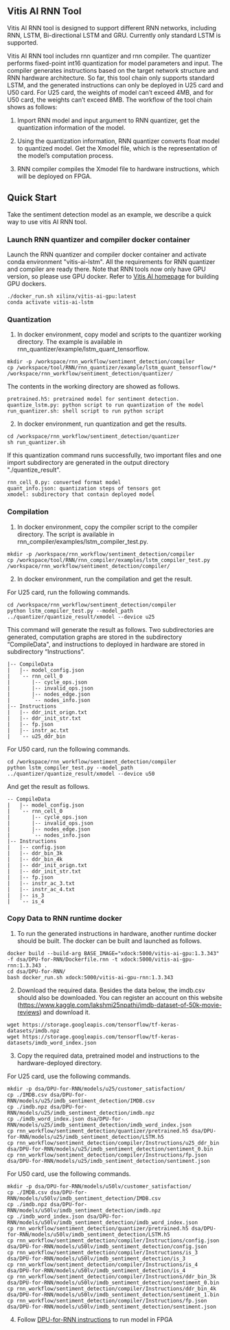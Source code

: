 ## Vitis AI RNN Tool

Vitis AI RNN tool is designed to support different RNN networks, including RNN, LSTM, Bi-directional LSTM and GRU. 
Currently only standard LSTM is supported.

Vitis AI RNN tool includes rnn quantizer and rnn compiler. 
The quantizer performs fixed-point int16 quantization for model parameters and input. 
The compiler generates instructions based on the target network structure and RNN hardware architecture. 
So far, this tool chain only supports standard LSTM, and the generated instructions can only be deployed in U25 card and U50 card. 
For U25 card, the weights of model can’t exceed 4MB, and for U50 card, the weights can’t exceed 8MB. 
The workflow of the tool chain shows as follows:

1. Import RNN model and input argument to RNN quantizer, get the quantization information of the model.

2. Using the quantization information, RNN quantizer converts float model to quantized model. Get the Xmodel file, which is the representation of the model’s computation process.

3. RNN compiler compiles the Xmodel file to hardware instructions, which will be deployed on FPGA.

## Quick Start

Take the sentiment detection model as an example, we describe a quick way to use vitis AI RNN tool.

### Launch RNN quantizer and compiler docker container
Launch the RNN quantizer and compiler docker container and activate conda environment "vitis-ai-lstm". All the requirements for RNN quantizer and compiler are ready there. Note that RNN tools now only have GPU version, so please use GPU docker. Refer to [Vitis AI homepage](https://github.com/Xilinx/Vitis-AI) for building GPU dockers.
```
./docker_run.sh xilinx/vitis-ai-gpu:latest
conda activate vitis-ai-lstm
```

### Quantization
1. In docker environment, copy model and scripts to the quantizer working directory. The example is available in rnn_quantizer/example/lstm_quant_tensorflow.
```
mkdir -p /workspace/rnn_workflow/sentiment_detection/compiler
cp /workspace/tool/RNN/rnn_quantizer/example/lstm_quant_tensorflow/* /workspace/rnn_workflow/sentiment_detection/quantizer/
```
The contents in the working directory are showed as follows.
```
pretrained.h5: pretrained model for sentiment detection.
quantize_lstm.py: python script to run quantization of the model
run_quantizer.sh: shell script to run python script
```
2. In docker environment, run quantization and get the results.
```
cd /workspace/rnn_workflow/sentiment_detection/quantizer
sh run_quantizer.sh
```
If this quantization command runs successfully, two important files and one import subdirectory are generated in the output directory "./quantize_result".
```
rnn_cell_0.py: converted format model
quant_info.json: quantization steps of tensors got
xmodel: subdirectory that contain deployed model
```

### Compilation 
1. In docker environment, copy the compiler script to the compiler directory. The script is available in rnn_compiler/examples/lstm_compiler_test.py.
```
mkdir -p /workspace/rnn_workflow/sentiment_detection/compiler
cp /workspace/tool/RNN/rnn_compiler/examples/lstm_compiler_test.py /workspace/rnn_workflow/sentiment_detection/compiler/
```
2. In docker environment, run the compilation and get the result.

For U25 card, run the following commands.
```
cd /workspace/rnn_workflow/sentiment_detection/compiler
python lstm_compiler_test.py --model_path ../quantizer/quantize_result/xmodel --device u25
```
This command will generate the result as follows. Two subdirectories are generated, computation graphs are stored in the subdirectory “CompileData", and instructions to deployed in hardware are stored in subdirectory “Instructions”.
```
|-- CompileData
|   |-- model_config.json
|   `-- rnn_cell_0
|       |-- cycle_ops.json
|       |-- invalid_ops.json
|       |-- nodes_edge.json
|       `-- nodes_info.json
|-- Instructions
|   |-- ddr_init_orign.txt
|   |-- ddr_init_str.txt
|   |-- fp.json
|   |-- instr_ac.txt
|   `-- u25_ddr_bin
```

For U50 card, run the following commands.
```
cd /workspace/rnn_workflow/sentiment_detection/compiler
python lstm_compiler_test.py --model_path ../quantizer/quantize_result/xmodel --device u50
```
And get the result as follows.
```
-- CompileData
|   |-- model_config.json
|   `-- rnn_cell_0
|       |-- cycle_ops.json
|       |-- invalid_ops.json
|       |-- nodes_edge.json
|       `-- nodes_info.json
|-- Instructions
|   |-- config.json
|   |-- ddr_bin_3k
|   |-- ddr_bin_4k
|   |-- ddr_init_orign.txt
|   |-- ddr_init_str.txt
|   |-- fp.json
|   |-- instr_ac_3.txt
|   |-- instr_ac_4.txt
|   |-- is_3
|   `-- is_4
```

### Copy Data to RNN runtime docker
1. To run the generated instructions in hardware, another runtime docker should be built. The docker can be built and launched as follows.
```
docker build --build-arg BASE_IMAGE="xdock:5000/vitis-ai-gpu:1.3.343" -f dsa/DPU-for-RNN/Dockerfile.rnn -t xdock:5000/vitis-ai-gpu-rnn:1.3.343 .
cd dsa/DPU-for-RNN/
bash docker_run.sh xdock:5000/vitis-ai-gpu-rnn:1.3.343
```
2. Download the required data. Besides the data below, the imdb.csv should also be downloaded. You can register an account on this website (https://www.kaggle.com/lakshmi25npathi/imdb-dataset-of-50k-movie-reviews) and download it.
```
wget https://storage.googleapis.com/tensorflow/tf-keras-datasets/imdb.npz
wget https://storage.googleapis.com/tensorflow/tf-keras-datasets/imdb_word_index.json
```
3. Copy the required data, pretrained model and instructions to the hardware-deployed directory.

For U25 card, use the following commands.
```
mkdir -p dsa/DPU-for-RNN/models/u25/customer_satisfaction/
cp ./IMDB.csv dsa/DPU-for-RNN/models/u25/imdb_sentiment_detection/IMDB.csv
cp ./imdb.npz dsa/DPU-for-RNN/models/u25/imdb_sentiment_detection/imdb.npz
cp ./imdb_word_index.json dsa/DPU-for-RNN/models/u25/imdb_sentiment_detection/imdb_word_index.json
cp rnn_workflow/sentiment_detection/quantizer/pretrained.h5 dsa/DPU-for-RNN/models/u25/imdb_sentiment_detection/LSTM.h5
cp rnn_workflow/sentiment_detection/compiler/Instructions/u25_ddr_bin dsa/DPU-for-RNN/models/u25/imdb_sentiment_detection/sentiment_0.bin
cp rnn_workflow/sentiment_detection/compiler/Instructions/fp.json dsa/DPU-for-RNN/models/u25/imdb_sentiment_detection/sentiment.json
```
For U50 card, use the following commands.
```
mkdir -p dsa/DPU-for-RNN/models/u50lv/customer_satisfaction/
cp ./IMDB.csv dsa/DPU-for-RNN/models/u50lv/imdb_sentiment_detection/IMDB.csv
cp ./imdb.npz dsa/DPU-for-RNN/models/u50lv/imdb_sentiment_detection/imdb.npz
cp ./imdb_word_index.json dsa/DPU-for-RNN/models/u50lv/imdb_sentiment_detection/imdb_word_index.json
cp rnn_workflow/sentiment_detection/quantizer/pretrained.h5 dsa/DPU-for-RNN/models/u50lv/imdb_sentiment_detection/LSTM.h5
cp rnn_workflow/sentiment_detection/compiler/Instructions/config.json dsa/DPU-for-RNN/models/u50lv/imdb_sentiment_detection/config.json
cp rnn_workflow/sentiment_detection/compiler/Instructions/is_3 dsa/DPU-for-RNN/models/u50lv/imdb_sentiment_detection/is_3
cp rnn_workflow/sentiment_detection/compiler/Instructions/is_4 dsa/DPU-for-RNN/models/u50lv/imdb_sentiment_detection/is_4
cp rnn_workflow/sentiment_detection/compiler/Instructions/ddr_bin_3k dsa/DPU-for-RNN/models/u50lv/imdb_sentiment_detection/sentiment_0.bin
cp rnn_workflow/sentiment_detection/compiler/Instructions/ddr_bin_4k dsa/DPU-for-RNN/models/u50lv/imdb_sentiment_detection/sentiment_1.bin
cp rnn_workflow/sentiment_detection/compiler/Instructions/fp.json dsa/DPU-for-RNN/models/u50lv/imdb_sentiment_detection/sentiment.json
```
4. Follow [DPU-for-RNN instructions](../../dsa/DPU-for-RNN) to run model in FPGA 
